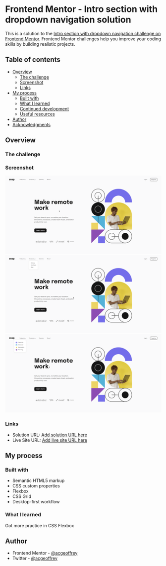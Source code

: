 # Frontend Mentor - Intro section with dropdown navigation solution

This is a solution to the [Intro section with dropdown navigation challenge on Frontend Mentor](https://www.frontendmentor.io/challenges/intro-section-with-dropdown-navigation-ryaPetHE5). Frontend Mentor challenges help you improve your coding skills by building realistic projects.

## Table of contents

- [Overview](#overview)
  - [The challenge](#the-challenge)
  - [Screenshot](#screenshot)
  - [Links](#links)
- [My process](#my-process)
  - [Built with](#built-with)
  - [What I learned](#what-i-learned)
  - [Continued development](#continued-development)
  - [Useful resources](#useful-resources)
- [Author](#author)
- [Acknowledgments](#acknowledgments)

## Overview

### The challenge

### Screenshot

![](screenshot/desktop.png)
![](screenshot/desktop-menu-company.png)
![](screenshot/desktop-menu-features.png)

### Links

- Solution URL: [Add solution URL here](https://acgeoffrey.github.io/frontend-mentor-introsection-dropdown/)
- Live Site URL: [Add live site URL here](https://acgeoffrey.github.io/frontend-mentor-introsection-dropdown/)

## My process

### Built with

- Semantic HTML5 markup
- CSS custom properties
- Flexbox
- CSS Grid
- Desktop-first workflow

### What I learned

Got more practice in CSS Flexbox

## Author

- Frontend Mentor - [@acgeoffrey](https://www.frontendmentor.io/profile/acgeoffrey)
- Twitter - [@acgeoffrey](https://twitter.com/acgeoffrey)
